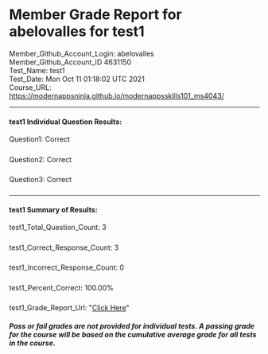 # Member Grade Report for abelovalles for test1  
   
Member_Github_Account_Login: abelovalles  
Member_Github_Account_ID 4631150  
Test_Name: test1  
Test_Date: Mon Oct 11 01:18:02 UTC 2021  
Course_URL: https://modernappsninja.github.io/modernappsskills101_ms4043/  
   
---  
#### test1 Individual Question Results:  
Question1: Correct  
#####  
Question2: Correct  
#####  
Question3: Correct  
#####  
---  
#### test1 Summary of Results:  
test1_Total_Question_Count: 3  
#####  
test1_Correct_Response_Count: 3  
#####  
test1_Incorrect_Response_Count: 0  
#####  
test1_Percent_Correct: 100.00%  
#####  
test1_Grade_Report_Url: "[Click Here](https://github.com/modernappsninjas/abelovalles/blob/main/static/userdata/courses/modernappsskills101_ms4043/grade_report.pr242.test1.md)"
##### Pass or fail grades are not provided for individual tests. A passing grade for the course will be based on the cumulative average grade for all tests in the course.  
